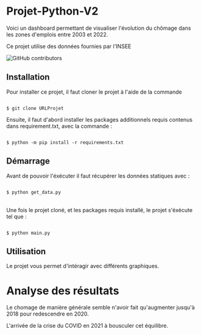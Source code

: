 # Projet-Python-V2

<p>Voici un dashboard permettant de visualiser l'évolution du chômage dans les zones d'emplois entre 2003 et 2022.</p>
<p>Ce projet utilise des données fournies par l'INSEE</p>

![GitHub contributors](https://img.shields.io/github/contributors/Gabe-MGNT/Projet-Python-V2?label=Contributeur)


## Installation
<p>Pour installer ce projet, il faut cloner le projet à l'aide de la commande</p>
<code>
$ git clone URLProjet
</code>

<p> Ensuite, il faut d'abord installer les packages additionnels requis contenus dans requirement.txt, avec la commande :</p>
<code>
$ python -m pip install -r requirements.txt
</code>

## Démarrage
<p>Avant de pouvoir l'éxécuter il faut récupérer les données statiques avec :</p>
<code>
$ python get_data.py
</code>
<br>
<p>Une fois le projet cloné, et les packages requis installé, le projet s'éxécute tel que :</p>
<code>
$ python main.py
</code>

## Utilisation
<p>Le projet vous permet d'intéragir avec différents graphiques.</p>

# Analyse des résultats
<p>Le chomage de manière générale semble n'avoir fait qu'augmenter jusqu'à 2018 pour redescendre en 2020.</p>
<p>L'arrivée de la crise du COVID en 2021 à bousculer cet équilibre.</p>



